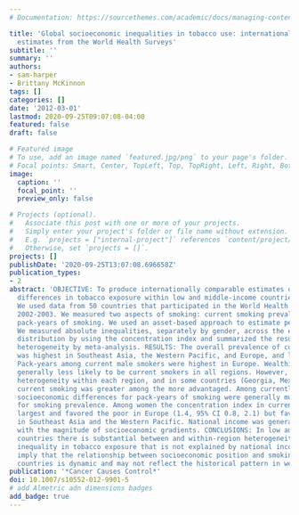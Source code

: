 ```yaml
---
# Documentation: https://sourcethemes.com/academic/docs/managing-content/

title: 'Global socioeconomic inequalities in tobacco use: internationally comparable
  estimates from the World Health Surveys'
subtitle: ''
summary: ''
authors:
- sam-harper
- Brittany McKinnon
tags: []
categories: []
date: '2012-03-01'
lastmod: 2020-09-25T09:07:08-04:00
featured: false
draft: false

# Featured image
# To use, add an image named `featured.jpg/png` to your page's folder.
# Focal points: Smart, Center, TopLeft, Top, TopRight, Left, Right, BottomLeft, Bottom, BottomRight.
image:
  caption: ''
  focal_point: ''
  preview_only: false

# Projects (optional).
#   Associate this post with one or more of your projects.
#   Simply enter your project's folder or file name without extension.
#   E.g. `projects = ["internal-project"]` references `content/project/deep-learning/index.md`.
#   Otherwise, set `projects = []`.
projects: []
publishDate: '2020-09-25T13:07:08.696658Z'
publication_types:
- 2
abstract: 'OBJECTIVE: To produce internationally comparable estimates of socioeconomic
  differences in tobacco exposure within low and middle-income countries. METHODS:
  We used data from 50 countries that participated in the World Health Surveys in
  2002-2003. We measured two aspects of smoking: current smoking prevalence and accumulated
  pack-years of smoking. We used an asset-based approach to estimate permanent income.
  We measured absolute inequalities, separately by gender, across the entire socioeconomic
  distribution by using the concentration index and summarized the results and explored
  heterogeneity by meta-analysis. RESULTS: The overall prevalence of current smoking
  was highest in Southeast Asia, the Western Pacific, and Europe, and lowest in Africa.
  Pack-years among current male smokers were highest in Europe. Wealthier men were
  generally less likely to be current smokers in all regions. However, there was substantial
  heterogeneity within each region, and in some countries (Georgia, Mexico, Mauritania)
  current smoking was greater among the more advantaged. Among currently smoking men
  socioeconomic differences for pack-years of smoking were generally much weaker than
  for smoking prevalence. Among women the concentration index in current smoking was
  largest and favored the poor in Europe (1.4, 95% CI 0.8, 2.1) but favored the rich
  in Southeast Asia and the Western Pacific. National income was generally not associated
  with the magnitude of socioeconomic gradients. CONCLUSIONS: In low and middle-income
  countries there is substantial between and within-region heterogeneity in socioeconomic
  inequality in tobacco exposure that is not explained by national income. Our results
  imply that the relationship between socioeconomic position and smoking in poorer
  countries is dynamic and may not reflect the historical pattern in wealthier countries.'
publication: '*Cancer Causes Control*'
doi: 10.1007/s10552-012-9901-5
# add Almetric adn dimensions badges
add_badge: true
---
```

